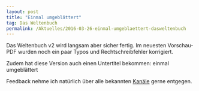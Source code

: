 ```yaml
---
layout: post
title: "Einmal umgeblättert"
tag: Das Weltenbuch
permalink: /Aktuelles/2016-03-26-einmal-umgeblaettert-dasweltenbuch
---
```


Das Weltenbuch v2 wird langsam aber sicher fertig. Im neuesten Vorschau-PDF wurden noch ein paar Typos und Rechtschreibfehler korrigiert.

Zudem hat diese Version auch einen Untertitel bekommen: einmal umgeblättert

Feedback nehme ich natürlich über alle bekannten [Kanäle](https://dasweltenbuch.jcgames.de/Kontakt) gerne entgegen.


